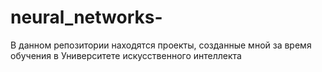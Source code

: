 # neural_networks-
В данном репозитории находятся проекты, созданные мной за время обучения в Университете искусственного интеллекта
